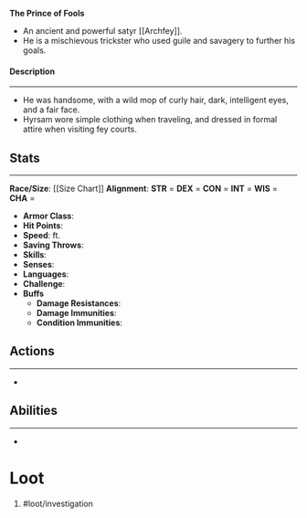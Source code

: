 **The Prince of Fools**

- An ancient and powerful satyr [[Archfey]]. 
- He is a mischievous trickster who used guile and savagery to further his goals.

#### Description
---
- He was handsome, with a wild mop of curly hair, dark, intelligent eyes, and a fair face. 
- Hyrsam wore simple clothing when traveling, and dressed in formal attire when visiting fey courts.

## Stats
---
**Race/Size**:
	[[Size Chart]]
**Alignment**:
	**STR** = 
	**DEX** = 
	**CON** = 
	**INT** = 
	**WIS** = 
	**CHA** = 
-   **Armor Class**:
-   **Hit Points**:
-   **Speed**: ft.
-   **Saving Throws**:
-   **Skills**:
-   **Senses**: 
-   **Languages**: 
-   **Challenge**: 
-   **Buffs**
	-   **Damage Resistances**:
	-   **Damage Immunities**:
	-   **Condition Immunities**:

## Actions
---
- 

## Abilities
---
-   

# Loot
1. #loot/investigation 
	